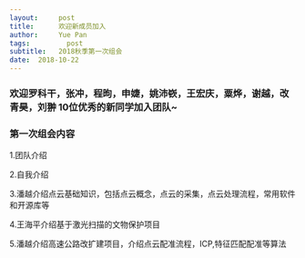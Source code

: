 ```yaml
---
layout:     post
title:      欢迎新成员加入
author:     Yue Pan
tags: 		  post
subtitle:   2018秋季第一次组会
date:  2018-10-22
---
```


### 欢迎罗科干，张冲，程昫，申婕，姚沛嵚，王宏庆，粟烨，谢越，改青昊，刘翀 10位优秀的新同学加入团队~


### 第一次组会内容

1.团队介绍

2.自我介绍

3.潘越介绍点云基础知识，包括点云概念，点云的采集，点云处理流程，常用软件和开源库等

4.王海平介绍基于激光扫描的文物保护项目

5.潘越介绍高速公路改扩建项目，介绍点云配准流程，ICP,特征匹配配准等算法

